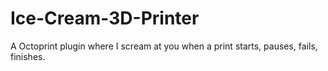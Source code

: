 # Ice-Cream-3D-Printer
A Octoprint plugin where I scream at you when a print starts, pauses, fails, finishes.
